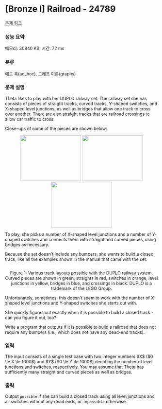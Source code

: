 # [Bronze I] Railroad - 24789 

[문제 링크](https://www.acmicpc.net/problem/24789) 

### 성능 요약

메모리: 30840 KB, 시간: 72 ms

### 분류

애드 혹(ad_hoc), 그래프 이론(graphs)

### 문제 설명

<p>Theta likes to play with her DUPLO railway set. The railway set she has consists of pieces of straight tracks, curved tracks, Y-shaped switches, and X-shaped level junctions, as well as bridges that allow one track to cross over another.  There are also straight tracks that are railroad crossings to allow car traffic to cross.</p>

<p>Close-ups of some of the pieces are shown below:</p>

<p style="text-align: center;"><img alt="" src="https://upload.acmicpc.net/0ad8a0d0-505c-4b68-ab46-b0af36cac393/-/preview/" style="width: 200px; height: 150px;"> <img alt="" src="https://upload.acmicpc.net/6e27e13c-8257-4c11-a83f-2825a4d3d2dd/-/preview/" style="width: 200px; height: 150px;"> <img alt="" src="https://upload.acmicpc.net/86e4afa3-090d-4669-8d10-b9eca453a83f/-/preview/" style="width: 200px; height: 150px;"></p>

<p>To play, she picks a number of X-shaped level junctions and a number of Y-shaped switches and connects them with straight and curved pieces, using bridges as necessary.</p>

<p>Because the set doesn't include any bumpers, she wants to build a closed track, like all the examples shown in the manual that came with the set:</p>

<p style="text-align: center;"><img alt="" src=""></p>

<p style="text-align: center;">Figure 1: Various track layouts possible with the DUPLO railway system. Curved pieces are shown in green, straights in red, switches in orange, level junctions in yellow, bridges in blue, and crossings in black. DUPLO is a trademark of the LEGO Group.</p>

<p>Unfortunately, sometimes, this doesn't seem to work with the number of X-shaped level junctions and Y-shaped switches she starts out with.</p>

<p>She quickly figures out exactly when it is possible to build a closed track - can you figure it out, too?</p>

<p>Write a program that outputs if it is possible to build a railroad that does not require any bumpers (i.e., which does not have any dead-end tracks).</p>

### 입력 

 <p>The input consists of a single test case with two integer numbers $X$ ($0 \le X \le 1000$) and $Y$ ($0 \le Y \le 1000$) denoting the number of level junctions and switches, respectively. You may assume that Theta has sufficiently many straight and curved pieces as well as bridges.</p>

### 출력 

 <p>Output <code>possible</code> if she can build a closed track using all level junctions and all switches without any dead ends, or <code>impossible</code> otherwise.</p>

